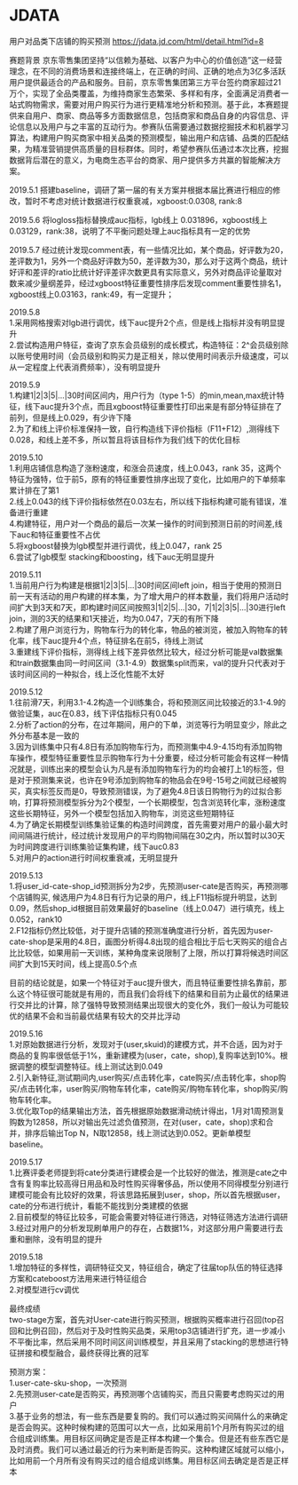 # JDATA
用户对品类下店铺的购买预测 https://jdata.jd.com/html/detail.html?id=8<br/>

赛题背景
京东零售集团坚持“以信赖为基础、以客户为中心的价值创造”这一经营理念，在不同的消费场景和连接终端上，在正确的时间、正确的地点为3亿多活跃用户提供最适合的产品和服务。目前，京东零售集团第三方平台签约商家超过21万个，实现了全品类覆盖，为维持商家生态繁荣、多样和有序，全面满足消费者一站式购物需求，需要对用户购买行为进行更精准地分析和预测。基于此，本赛题提供来自用户、商家、商品等多方面数据信息，包括商家和商品自身的内容信息、评论信息以及用户与之丰富的互动行为。参赛队伍需要通过数据挖掘技术和机器学习算法，构建用户购买商家中相关品类的预测模型，输出用户和店铺、品类的匹配结果，为精准营销提供高质量的目标群体。同时，希望参赛队伍通过本次比赛，挖掘数据背后潜在的意义，为电商生态平台的商家、用户提供多方共赢的智能解决方案。<br/>

2019.5.1 搭建baseline，调研了第一届的有关方案并根据本届比赛进行相应的修改，暂时不考虑对统计数据进行权重衰减，xgboost:0.0308, rank:8<br/>

2019.5.6 将logloss指标替换成auc指标，lgb线上 0.031896，xgboost线上0.03129，rank:38，说明了不平衡问题处理上auc指标具有一定的优势<br/>

2019.5.7 经过统计发现comment表，有一些情况比如，某个商品，好评数为20，差评数为1，另外一个商品好评数为50，差评数为30，那么对于这两个商品，统计好评和差评的ratio比统计好评差评次数更具有实际意义，另外对商品评论量取对数来减少量纲差异，经过xgboost特征重要性排序后发现comment重要性排名1，xgboost线上0.03163，rank:49，有一定提升；

2019.5.8 <br/>
1.采用网格搜索对lgb进行调优，线下auc提升2个点，但是线上指标并没有明显提升<br/>
2.尝试构造用户特征，查询了京东会员级别的成长模式，构造特征：2^会员级别除以账号使用时间（会员级别和购买力是正相关，除以使用时间表示升级速度，可以从一定程度上代表消费频率），没有明显提升<br/>

2019.5.9 <br/>
1.构建1|2|3|5|...|30时间区间内，用户行为（type 1-5）的min,mean,max统计特征，线下auc提升3个点，而且xgboost特征重要性打印出来是有部分特征排在了前列，但是线上0.029，有少许下降<br/>
2.为了和线上评价标准保持一致，自行构造线下评价指标（F11+F12）,测得线下0.028，和线上差不多，所以暂且将该目标作为我们线下的优化目标<br/>

2019.5.10 <br/>
1.利用店铺信息构造了涨粉速度，和涨会员速度，线上0.043，rank 35，这两个特征为强特，位于前5，原有的特征重要性排序出现了变化，比如用户的下单频率累计排在了第1<br/>
2.线上0.043的线下评价指标依然在0.03左右，所以线下指标构建可能有错误，准备进行重建<br/>
4.构建特征，用户对一个商品的最后一次某一操作的时间到预测日前的时间差,线下auc和特征重要性不占优<br/>
5.将xgboost替换为lgb模型并进行调优，线上0.047，rank 25<br/>
6.尝试了lgb模型 stacking和boosting，线下auc无明显提升<br/>

2019.5.11 <br/>
1.当前用户行为构建是根据1|2|3|5|...|30时间区间left join，相当于使用的预测日前一天有活动的用户构建的样本集，为了增大用户的样本数量，我们将用户活动时间扩大到3天和7天，即构建时间区间按照3|1|2|5|...|30，7|1|2|3|5|...|30进行left join，测的3天的结果和1天接近，均为0.047，7天的有所下降<br/>
2.构建了用户浏览行为，购物车行为的转化率，物品的被浏览，被加入购物车的转化率，线下auc提升4个点，特征排名在前5，待线上测试<br/>
3.重建线下评价指标，测得线上线下差异依然比较大，经过分析可能是val数据集和train数据集由同一时间区间（3.1-4.9）数据集split而来，val的提升只代表对于该时间区间的一种拟合，线上泛化性能不太好<br/>

2019.5.12 <br/>
1.往前滑7天，利用3.1-4.2构造一个训练集合，将和预测区间比较接近的3.1-4.9的做验证集，auc在0.83，线下评估指标只有0.045<br/>
2.分析了action的分布，在过年期间，用户的下单，浏览等行为明显变少，除此之外分布基本是一致的<br/>
3.因为训练集中只有4.8日有添加购物车行为，而预测集中4.9-4.15均有添加购物车操作，模型特征重要性显示购物车行为十分重要，经过分析可能会有这样一种情况就是，训练出来的模型会认为凡是有添加购物车行为的均会被打上1的标签，但是对于预测集来说，也许在9号添加到购物车的物品会在9号-15号之间就已经被购买，真实标签反而是0，导致预测错误，为了避免4.8日该日购物行为的过拟合影响，打算将预测模型拆分为2个模型，一个长期模型，包含浏览转化率，涨粉速度这些长期特征，另外一个模型包括加入购物车，浏览这些短期特征<br/>
4.为了确定长期模型训练集验证集的构造时间跨度，首先需要对用户的最小最大时间间隔进行统计，经过统计发现用户的平均购物间隔在30之内，所以暂时以30天为时间跨度进行训练集验证集构建，线下auc0.83<br/>
5.对用户的action进行时间权重衰减，无明显提升<br/>


2019.5.13<br/>
1.将user_id-cate-shop_id预测拆分为2步，先预测user-cate是否购买，再预测哪个店铺购买, 候选用户为4.8日有行为记录的用户，线上F11指标提升明显，达到0.09，然后shop_id根据目前效果最好的baseline（线上0.047）进行填充，线上0.052，rank10<br/>
2.F12指标仍然比较低，对于提升店铺的预测准确度进行分析，首先因为user-cate-shop是采用的4.8日，画图分析得4.8出现的组合相比于后七天购买的组合占比比较低，如果用前一天训练，某种角度来说限制了上限，所以打算将候选时间区间扩大到15天时间，线上提高0.5个点<br/>


目前的结论就是，如果一个特征对于auc提升很大，而且特征重要性排名靠前，那么这个特征很可能就是有用的，而且我们会将线下的结果和目前为止最优的结果进行交并比的计算，除了强特导致预测结果出现很大的变化外，我们一般认为可能较优的结果不会和当前最优结果有较大的交并比浮动<br/>

2019.5.16<br/>
1.对原始数据进行分析，发现对于(user,skuid)的建模方式，并不合适，因为对于商品的复购率很低低于1%，重新建模为(user，cate，shop),复购率达到10%。根据调整的模型调整特征。线上测试达到0.049<br/>
2.引入新特征,测试期间内,user购买/点击转化率，cate购买/点击转化率，shop购买/点击转化率，user购买/购物车转化率，cate购买/购物车转化率，shop购买/购物车转化率。<br/>
3.优化取Top的结果输出方法，首先根据原始数据滑动统计得出，1月对1周预测复购数为12858，所以对输出先过滤负值预测，在对(user，cate，shop)求和合并，排序后输出Top N，N取12858，线上测试达到0.052。更新单模型baseline。<br/>

2019.5.17<br/>
1.比赛评委老师提到将cate分类进行建模会是一个比较好的做法，推测是cate之中含有复购率比较高得日用品和及时性购买得奢侈品，所以使用不同得模型分别进行建模可能会有比较好的效果，将该思路拓展到user，shop，所以首先根据user，cate的分布进行统计，看能不能找到分类建模的依据<br/>
2.目前模型的特征比较多，可能会需要对特征进行筛选，对特征筛选方法进行调研<br/>
3.经过对用户的分析发现刷单用户的存在，占数据1%，对这部分用户需要进行去重和删除，没有明显的提升

2019.5.18<br/>
1.增加特征的多样性，调研特征交叉，特征组合，确定了往届top队伍的特征选择方案和cateboost方法用来进行特征组合<br/>
2.对模型进行cv调优<br/>

最终成绩<br/>
two-stage方案，首先对User-cate进行购买预测，根据购买概率进行召回(top召回和比例召回)，然后对于及时性购买品类，采用top3店铺进行扩充，进一步减小不平衡比率，然后采用不同时间区间训练模型，并且采用了stacking的思想进行特征拼接和模型融合，最终获得比赛的冠军<br/>

预测方案：<br/>
1.user-cate-sku-shop，一次预测<br/>
2.先预测user-cate是否购买，再预测哪个店铺购买，而且只需要考虑购买过的用户<br/>
3.基于业务的想法，有一些东西是要复购的。我们可以通过购买间隔什么的来确定是否会购买。这种时候构建的范围可以大一点，比如采用前1个月所有购买过的组合组成训练集。用目标区间确定是否是正样本构建一个集合。但是还有些东西它是及时消费。我们可以通过最近的行为来判断是否购买。这种构建区域就可以缩小，比如用前一个月所有没有购买过的组合组成训练集。用目标区间去确定是否是正样本<br/>
